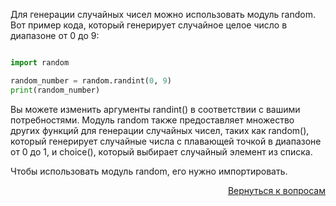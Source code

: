 Для генерации случайных чисел можно использовать модуль random. Вот пример кода, который генерирует случайное
целое число в диапазоне от 0 до 9:

```python

import random

random_number = random.randint(0, 9)
print(random_number)
```

Вы можете изменить аргументы randint() в соответствии с вашими потребностями. Модуль random также предоставляет
множество других функций для генерации случайных чисел, таких как random(), который генерирует случайные числа с
плавающей точкой в диапазоне от 0 до 1, и choice(), который выбирает случайный элемент из списка.

Чтобы использовать модуль random, его нужно импортировать.

<div align="right">

[Вернуться к вопросам](../Вопросы.md)

</div>
